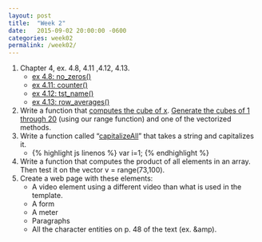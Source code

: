 ```yaml
---
layout: post
title:  "Week 2"
date:   2015-09-02 20:00:00 -0600
categories: week02
permalink: /week02/
---
```

1. Chapter 4, ex. 4.8, 4.11 ,4.12, 4.13.
    - [ex 4.8: no_zeros()][ex4-8]
    - [ex 4.11: counter()][ex4-11]
    - [ex 4.12: tst_name()][ex4-12]
    - [ex 4.13: row_averages()][ex4-13]
2. Write a function that [computes the cube of x][02-02]. [Generate the cubes of 1 through 20][02-02] (using our range function) and one of the vectorized methods.
3. Write a function called “[capitalizeAll][02-03]” that takes a string and capitalizes it.
    - {% highlight js linenos %}
var i=1;
{% endhighlight %}
4. Write a function that computes the product of all elements in an array.  Then test it on the vector v = range(73,100).
5. Create a web page with these elements:
    - A video element using a different video than what is used in the template.
    - A form
    - A meter
    - Paragraphs
    - All the character entities on p. 48 of the text (ex. &amp).

[ex4-8]: ../week02/01/#ex4-8 "no_zeros()"
[ex4-11]: ../week02/01/#ex4-11 "counter()"
[ex4-12]: ../week02/01/#ex4-12 "tst_name()"
[ex4-13]: ../week02/01/#ex4-13 "row_averages()"
[02-02]: ../week02/02/ "Week 02-02"
[02-03]: ../week02/03/ "Week 02-03"
